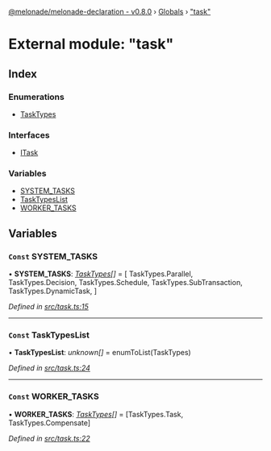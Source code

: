 [@melonade/melonade-declaration - v0.8.0](../README.md) › [Globals](../globals.md) › ["task"](_task_.md)

# External module: "task"

## Index

### Enumerations

* [TaskTypes](../enums/_task_.tasktypes.md)

### Interfaces

* [ITask](../interfaces/_task_.itask.md)

### Variables

* [SYSTEM_TASKS](_task_.md#const-system_tasks)
* [TaskTypesList](_task_.md#const-tasktypeslist)
* [WORKER_TASKS](_task_.md#const-worker_tasks)

## Variables

### `Const` SYSTEM_TASKS

• **SYSTEM_TASKS**: *[TaskTypes](../enums/_task_.tasktypes.md)[]* =  [
  TaskTypes.Parallel,
  TaskTypes.Decision,
  TaskTypes.Schedule,
  TaskTypes.SubTransaction,
  TaskTypes.DynamicTask,
]

*Defined in [src/task.ts:15](https://github.com/devit-tel/melonade-declaration/blob/f3ec67f/src/task.ts#L15)*

___

### `Const` TaskTypesList

• **TaskTypesList**: *unknown[]* =  enumToList(TaskTypes)

*Defined in [src/task.ts:24](https://github.com/devit-tel/melonade-declaration/blob/f3ec67f/src/task.ts#L24)*

___

### `Const` WORKER_TASKS

• **WORKER_TASKS**: *[TaskTypes](../enums/_task_.tasktypes.md)[]* =  [TaskTypes.Task, TaskTypes.Compensate]

*Defined in [src/task.ts:22](https://github.com/devit-tel/melonade-declaration/blob/f3ec67f/src/task.ts#L22)*
